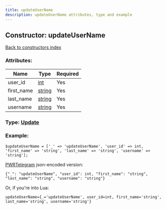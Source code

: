 ```yaml
---
title: updateUserName
description: updateUserName attributes, type and example
---
```

## Constructor: updateUserName  
[Back to constructors index](index.md)



### Attributes:

| Name     |    Type       | Required |
|----------|---------------|----------|
|user\_id|[int](../types/int.md) | Yes|
|first\_name|[string](../types/string.md) | Yes|
|last\_name|[string](../types/string.md) | Yes|
|username|[string](../types/string.md) | Yes|



### Type: [Update](../types/Update.md)


### Example:

```
$updateUserName = ['_' => 'updateUserName', 'user_id' => int, 'first_name' => 'string', 'last_name' => 'string', 'username' => 'string'];
```  

[PWRTelegram](https://pwrtelegram.xyz) json-encoded version:

```
{"_": "updateUserName", "user_id": int, "first_name": "string", "last_name": "string", "username": "string"}
```


Or, if you're into Lua:  


```
updateUserName={_='updateUserName', user_id=int, first_name='string', last_name='string', username='string'}

```


